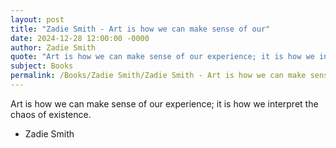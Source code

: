 ```yaml
---
layout: post
title: "Zadie Smith - Art is how we can make sense of our"
date: 2024-12-28 12:00:00 -0000
author: Zadie Smith
quote: "Art is how we can make sense of our experience; it is how we interpret the chaos of existence."
subject: Books
permalink: /Books/Zadie Smith/Zadie Smith - Art is how we can make sense of our
---
```


Art is how we can make sense of our experience; it is how we interpret the chaos of existence.

- Zadie Smith
